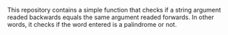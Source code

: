 This repository contains a simple function that checks if a string argument readed backwards equals the same argument readed forwards. In other words, it checks if the word entered is a palindrome or not.  

